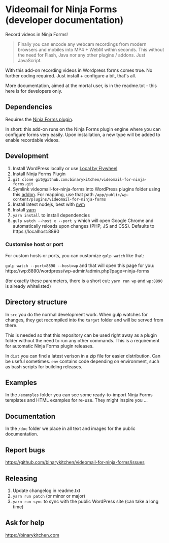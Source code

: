 # Videomail for Ninja Forms (developer documentation)

Record videos in Ninja Forms!

> Finally you can encode any webcam recordings from modern browsers and mobiles into MP4 + WebM within seconds. This without the need for Flash, Java nor any other plugins / addons. Just JavaScript.

With this add-on recording videos in Wordpress forms comes true. No further coding required. Just install + configure a bit, that's all.

More documentation, aimed at the mortal user, is in the readme.txt - this here is for developers only.

## Dependencies

Requires the [Ninja Forms plugin](https://github.com/wpninjas/ninja-forms).

In short: this add-on runs on the Ninja Forms plugin engine where you can configure forms very easily. Upon installation, a new type will be added to enable recordable videos.

## Development

1. Install WordPress locally or use [Local by Flywheel](https://local.getflywheel.com/)
2. Install Ninja Forms Plugin
3. `git clone git@github.com:binarykitchen/videomail-for-ninja-forms.git`
4. Symlink videomail-for-ninja-forms into WordPress plugins folder using this [addon](https://github.com/getflywheel/local-addon-volumes). For mapping, use that path `/app/public/wp-content/plugins/videomail-for-ninja-forms`
4. Install latest nodejs, best with [nvm](https://github.com/creationix/nvm)
5. Install [yarn](https://yarnpkg.com/en/docs/install)
5. `yarn install` to install dependencies
6. `gulp watch --host x --port y` which will open Google Chrome and automatically reloads upon changes (PHP, JS and CSS). Defaults to https://localhost:8890

### Customise host or port

For custom hosts or ports, you can customize `gulp watch` like that:

`gulp watch --port=8890 --host=wp` and that will open this page for you:
https://wp:8890/wordpress/wp-admin/admin.php?page=ninja-forms

(for exactly these parameters, there is a short cut: `yarn run wp` and `wp:8890` is already whitelisted)

## Directory structure

In `src` you do the normal development work. When gulp watches for changes, they get recompiled into the `target` folder and will be served from there.

This is needed so that this repository can be used right away as a plugin folder without the need to run any other commands. This is a requirement for automatic Ninja Forms plugin releases.

In `dist` you can find a latest verison in a zip file for easier distribution. Can be useful sometimes. `env` contains code depending on environment, such as bash scripts for building releases.

## Examples

In the `/examples` folder you can see some ready-to-import Ninja Forms templates and HTML examples for re-use. They might inspire you ...

## Documentation

In the `/doc` folder we place in all text and images for the public documentation.

## Report bugs

https://github.com/binarykitchen/videomail-for-ninja-forms/issues

## Releasing

1. Update changelog in readme.txt
2. `yarn run patch` (or minor or major)
3. `yarn run sync` to sync with the public WordPress site (can take a long time)

## Ask for help

https://binarykitchen.com
